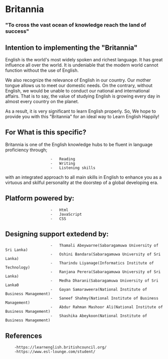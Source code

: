 # Britannia
### "To cross the vast ocean of knowledge reach the land of success"

## Intention to implementing the "Britannia"

English is the world's most widely spoken and richest language. It has great influence all over the world. It is undeniable that the modern world cannot function without the use of English. 

We also recognize the relevance of English in our country. Our mother tongue allows us to meet our domestic needs. On the contrary, without English, we would be unable to conduct our national and international affairs. That is to say, the value of studying English is growing every day in almost every country on the planet.

As a result, it is very significant to learn English properly. So, We hope to provide you with this "Britannia" for an ideal way to Learn English Happily!

## For What is this specific?

Britannia is one of the English knowledge hubs to be fluent in language proficiency through;

                        -   Reading
                        -   Writing
                        -   Listening skills 
                        
with an integrated approach to all main skills in English to enhance you as a virtuous and skilful personality at the doorstep of a global developing era.

## Platform powered by:

                        -   Html
                        -   JavaScript
                        -   CSS

## Designing support extedend by:

                        -   Thamali Abeywarne(Sabaragamuwa University of Sri Lanka)
                        -   Oshini Bandara(Sabaragamuwa University of Sri Lanka)
                        -   Tharindu Liyanage(Informatics Institute of Technology)
                        -   Ranjana Perera(Sabaragamuwa University of Sri Lanka)
                        -   Medha Dharani(Sabaragamuwa University of Sri Lanka0
                        -   Gayan Samaraweera(National Institute of Business Management)
                        -   Saneef Shahmy(National Institute of Business Management)
                        -   Abdur Rahman Mashoor Ali(National Institute of Business Management)
                        -   Shashika Abeykoon(National Institute of Business Management)

## References
        -https://learnenglish.britishcouncil.org/
        -https://www.esl-lounge.com/student/
